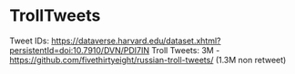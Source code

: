 # TrollTweets

Tweet IDs: https://dataverse.harvard.edu/dataset.xhtml?persistentId=doi:10.7910/DVN/PDI7IN
Troll Tweets: 3M - https://github.com/fivethirtyeight/russian-troll-tweets/ (1.3M non retweet)
